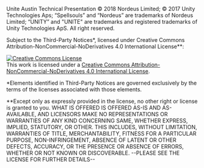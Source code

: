 Unite Austin Technical Presentation © 2018 Nordeus Limited; © 2017 Unity Technologies Aps; “Spellsouls” and “Nordeus” are trademarks of Nordeus Limited; “UNITY” and "UNITE" are trademarks and registered trademarks of Unity Technologies ApS. All right reserved.

Subject to the Third-Party Notices*, licensed under Creative Commons Attribution-NonCommercial-NoDerivatives 4.0 International License**:

<a rel="license" href="http://creativecommons.org/licenses/by-nc-nd/4.0/"><img alt="Creative Commons License" style="border-width:0" src="https://i.creativecommons.org/l/by-nc-nd/4.0/88x31.png" /></a><br />This work is licensed under a <a rel="license" href="http://creativecommons.org/licenses/by-nc-nd/4.0/">Creative Commons Attribution-NonCommercial-NoDerivatives 4.0 International License</a>.

*Elements identified in Third-Party Notices are governed exclusively by the terms of the licenses associated with those elements. 

**Except only as expressly provided in the license, no other right or license is granted to you. WHAT IS OFFERED IS OFFERED AS-IS AND AS-AVAILABLE, AND LICENSORS MAKE NO REPRESENTATIONS OR WARRANTIES OF ANY KIND CONCERNING SAME, WHETHER EXPRESS, IMPLIED, STATUTORY, OR OTHER. THIS INCLUDES, WITHOUT LIMITATION, WARRANTIES OF TITLE, MERCHANTABILITY, FITNESS FOR A PARTICULAR PURPOSE, NON-INFRINGEMENT, ABSENCE OF LATENT OR OTHER DEFECTS, ACCURACY, OR THE PRESENCE OR ABSENCE OF ERRORS, WHETHER OR NOT KNOWN OR DISCOVERABLE. 
--PLEASE SEE THE LICENSE FOR FURTHER DETAILS--
